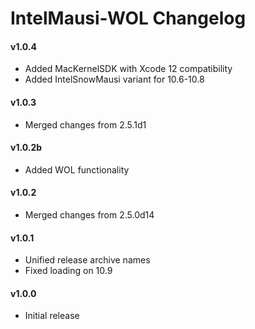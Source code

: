IntelMausi-WOL Changelog
====================
#### v1.0.4
- Added MacKernelSDK with Xcode 12 compatibility
- Added IntelSnowMausi variant for 10.6-10.8

#### v1.0.3
- Merged changes from 2.5.1d1

#### v1.0.2b
- Added WOL functionality

#### v1.0.2
- Merged changes from 2.5.0d14

#### v1.0.1
- Unified release archive names
- Fixed loading on 10.9

#### v1.0.0
- Initial release
